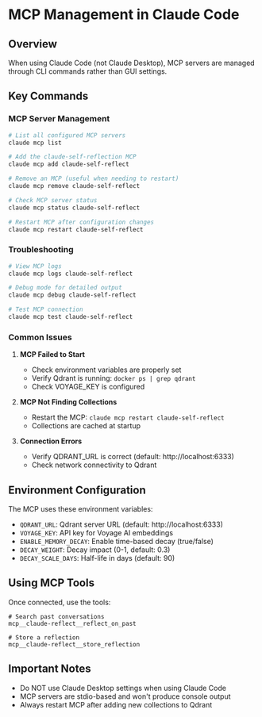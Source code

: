 # MCP Management in Claude Code

## Overview
When using Claude Code (not Claude Desktop), MCP servers are managed through CLI commands rather than GUI settings.

## Key Commands

### MCP Server Management
```bash
# List all configured MCP servers
claude mcp list

# Add the claude-self-reflection MCP
claude mcp add claude-self-reflect

# Remove an MCP (useful when needing to restart)
claude mcp remove claude-self-reflect

# Check MCP server status
claude mcp status claude-self-reflect

# Restart MCP after configuration changes
claude mcp restart claude-self-reflect
```

### Troubleshooting
```bash
# View MCP logs
claude mcp logs claude-self-reflect

# Debug mode for detailed output
claude mcp debug claude-self-reflect

# Test MCP connection
claude mcp test claude-self-reflect
```

### Common Issues

1. **MCP Failed to Start**
   - Check environment variables are properly set
   - Verify Qdrant is running: `docker ps | grep qdrant`
   - Check VOYAGE_KEY is configured

2. **MCP Not Finding Collections**
   - Restart the MCP: `claude mcp restart claude-self-reflect`
   - Collections are cached at startup

3. **Connection Errors**
   - Verify QDRANT_URL is correct (default: http://localhost:6333)
   - Check network connectivity to Qdrant

## Environment Configuration

The MCP uses these environment variables:
- `QDRANT_URL`: Qdrant server URL (default: http://localhost:6333)
- `VOYAGE_KEY`: API key for Voyage AI embeddings
- `ENABLE_MEMORY_DECAY`: Enable time-based decay (true/false)
- `DECAY_WEIGHT`: Decay impact (0-1, default: 0.3)
- `DECAY_SCALE_DAYS`: Half-life in days (default: 90)

## Using MCP Tools

Once connected, use the tools:
```
# Search past conversations
mcp__claude-reflect__reflect_on_past

# Store a reflection
mcp__claude-reflect__store_reflection
```

## Important Notes
- Do NOT use Claude Desktop settings when using Claude Code
- MCP servers are stdio-based and won't produce console output
- Always restart MCP after adding new collections to Qdrant